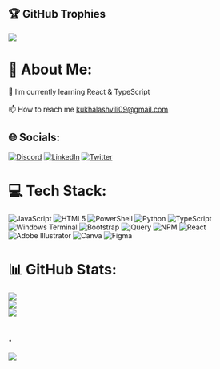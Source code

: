 ## 🏆 GitHub Trophies
![](https://github-profile-trophy.vercel.app/?username=kuxala&theme=radical&no-frame=true&no-bg=true&margin-w=4)

# 💫 About Me:
🌱 I’m currently learning React & TypeScript<br><br>📫 How to reach me kukhalashvili09@gmail.com


## 🌐 Socials:
[![Discord](https://img.shields.io/badge/Discord-%237289DA.svg?logo=discord&logoColor=white)](https://discord.gg/kuxala) [![LinkedIn](https://img.shields.io/badge/LinkedIn-%230077B5.svg?logo=linkedin&logoColor=white)](https://linkedin.com/in/roman-kukhalashvili-388751221) [![Twitter](https://img.shields.io/badge/Twitter-%231DA1F2.svg?logo=Twitter&logoColor=white)](https://twitter.com/kuxala09) 

# 💻 Tech Stack:
![JavaScript](https://img.shields.io/badge/javascript-%23323330.svg?style=for-the-badge&logo=javascript&logoColor=%23F7DF1E) ![HTML5](https://img.shields.io/badge/html5-%23E34F26.svg?style=for-the-badge&logo=html5&logoColor=white) ![PowerShell](https://img.shields.io/badge/PowerShell-%235391FE.svg?style=for-the-badge&logo=powershell&logoColor=white) ![Python](https://img.shields.io/badge/python-3670A0?style=for-the-badge&logo=python&logoColor=ffdd54) ![TypeScript](https://img.shields.io/badge/typescript-%23007ACC.svg?style=for-the-badge&logo=typescript&logoColor=white) ![Windows Terminal](https://img.shields.io/badge/Windows%20Terminal-%234D4D4D.svg?style=for-the-badge&logo=windows-terminal&logoColor=white) ![Bootstrap](https://img.shields.io/badge/bootstrap-%238511FA.svg?style=for-the-badge&logo=bootstrap&logoColor=white) ![jQuery](https://img.shields.io/badge/jquery-%230769AD.svg?style=for-the-badge&logo=jquery&logoColor=white) ![NPM](https://img.shields.io/badge/NPM-%23CB3837.svg?style=for-the-badge&logo=npm&logoColor=white) ![React](https://img.shields.io/badge/react-%2320232a.svg?style=for-the-badge&logo=react&logoColor=%2361DAFB) ![Adobe Illustrator](https://img.shields.io/badge/adobe%20illustrator-%23FF9A00.svg?style=for-the-badge&logo=adobe%20illustrator&logoColor=white) ![Canva](https://img.shields.io/badge/Canva-%2300C4CC.svg?style=for-the-badge&logo=Canva&logoColor=white) ![Figma](https://img.shields.io/badge/figma-%23F24E1E.svg?style=for-the-badge&logo=figma&logoColor=white)
# 📊 GitHub Stats:
![](https://github-readme-stats.vercel.app/api?username=kuxala&theme=dark&hide_border=true&include_all_commits=false&count_private=false)<br/>
![](https://github-readme-streak-stats.herokuapp.com/?user=kuxala&theme=dark&hide_border=true)<br/>
![](https://github-readme-stats.vercel.app/api/top-langs/?username=kuxala&theme=dark&hide_border=true&include_all_commits=false&count_private=false&layout=compact)


.
---
[![](https://visitcount.itsvg.in/api?id=kuxala&icon=0&color=0)](https://visitcount.itsvg.in)

<!-- Proudly created with GPRM ( kuxala ) -->
